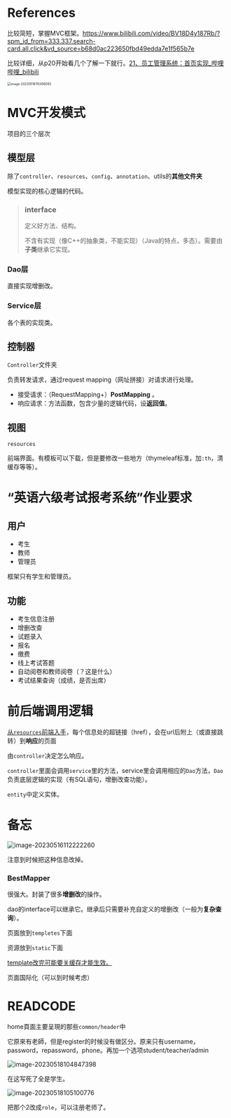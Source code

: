 # References

比较简短，掌握MVC框架。<url>https://www.bilibili.com/video/BV18D4y187Rb/?spm_id_from=333.337.search-card.all.click&vd_source=b68d0ac223650fbd49edda7e1f565b7e</url>

比较详细，从p20开始看几个了解一下就行。[21、员工管理系统：首页实现_哔哩哔哩_bilibili](https://www.bilibili.com/video/BV1PE411i7CV?p=21&vd_source=b68d0ac223650fbd49edda7e1f565b7e)

<img src="C:\Users\Heyix\AppData\Roaming\Typora\typora-user-images\image-20230516115456093.png" alt="image-20230516115456093" style="zoom:50%;" />

# MVC开发模式

项目的三个层次

## 模型层

除了`controller`、`resources`、`config`、`annotation`、utils的**其他文件夹**

模型实现的核心逻辑的代码。

> ### interface
>
> 定义好方法、结构。
>
> 不含有实现（像C++的抽象类，不能实现）（Java的特点，多态）。需要由**子类**继承它实现。

### Dao层

直接实现增删改。

### Service层

各个表的实现类。

## 控制器

`Controller`文件夹

负责转发请求，通过request mapping（网址拼接）对请求进行处理。

- 接受请求：（RequestMapping+）**PostMapping** 。
- 响应请求：方法函数，包含少量的逻辑代码，设**返回值**。

## 视图

`resources`

前端界面。有模板可以下载，但是要修改一些地方（thymeleaf标准，加`:th`，清缓存等等）。



# “英语六级考试报考系统”作业要求

## 用户

- 考生
- 教师
- 管理员

框架只有学生和管理员。

## 功能

- 考生信息注册
- 增删改查
- 试题录入
- 报名
- 缴费
- 线上考试答题
- 自动阅卷和教师阅卷（？这是什么）
- 考试结果查询（成绩，是否出席）





# 前后端调用逻辑

<u>从`resources`前端入手</u>，每个信息处的超链接（href），会在url后附上（或直接跳转）到**响应**的页面

由`controller`决定怎么响应。

`controller`里面会调用`service`里的方法，service里会调用相应的`Dao`方法，`Dao`负责底层逻辑的实现（有SQL语句，增删改查功能）。

`entity`中定义实体。

# 备忘

![image-20230516112222260](C:\Users\Heyix\AppData\Roaming\Typora\typora-user-images\image-20230516112222260.png)

注意到时候把这种信息改掉。



### BestMapper

很强大。封装了很多**增删改**的操作。

dao的interface可以继承它。继承后只需要补充自定义的增删改（一般为**复杂查询**）。





页面放到`templetes`下面

资源放到`static`下面



<u>template改完可能要关缓存才能生效。</u>



页面国际化（可以到时候考虑）

# READCODE

home頁面主要呈現的那些`common/header`中

它原來有老師，但是register的时候没有做区分。原来只有username，password，repassword，phone。再加一个选项student/teacher/admin

![image-20230518104847398](C:\Users\Heyix\AppData\Roaming\Typora\typora-user-images\image-20230518104847398.png)

在这写死了全是学生。

![image-20230518105100776](C:\Users\Heyix\AppData\Roaming\Typora\typora-user-images\image-20230518105100776.png)

把那个2改成`role`，可以注册老师了。